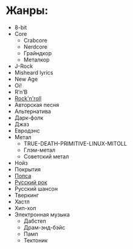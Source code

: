 # Жанры:
* 8-bit
* Core
    * Crabcore
    * Nerdcore
    * Грайндкор
    * Металкор
* J-Rock
* Misheard lyrics
* New Age
* Oi!
* R’n’B
*   [Rock'n'roll](./Rock'n'roll.md)
* Авторская песня
* Альтернатива
* Дарк-фолк
* Джаз
* Евродэнс
* Метал
    * TRUE-DEATH-PRIMITIVE-LINUX-MITOLL
    * Глэм-метал
    * Советский метал
* Нойз
* Покрытия
*   [Попса](./Попса)
*   [Русский рок](./Русский%20Рок)
* Русский шансон
* Тверкинг
* Хастл
* Хип-хоп
* Электронная музыка
    * Дабстеп
    * Драм-энд-бэйс
    * Памп
    * Тектоник
